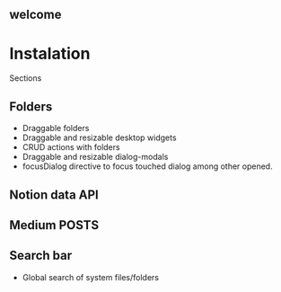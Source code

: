 ## welcome

# Instalation

Sections

## Folders

- Draggable folders
- Draggable and resizable desktop widgets
- CRUD actions with folders
- Draggable and resizable dialog-modals
- focusDialog directive to focus touched dialog among other opened.

## Notion data API

## Medium POSTS

## Search bar

- Global search of system files/folders
